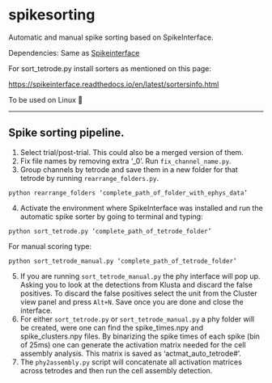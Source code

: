 # spikesorting
Automatic and manual spike sorting based on SpikeInterface.

Dependencies: Same as [Spikeinterface](https://github.com/SpikeInterface/spiketutorials/tree/master/NWB_Developer_Breakout_Session_Sep2020)

For sort_tetrode.py install sorters as mentioned on this page:

https://spikeinterface.readthedocs.io/en/latest/sortersinfo.html

To be used on Linux :penguin:

-----------------------
## Spike sorting pipeline.

1.	Select trial/post-trial. This could also be a merged version of them.
2.	Fix file names by removing extra ‘_0’.  Run `fix_channel_name.py`.
3.	Group channels by tetrode and save them in a new folder for that tetrode by running  `rearrange_folders.py`. 
```
python rearrange_folders ‘complete_path_of_folder_with_ephys_data’
```
4.	Activate the environment where SpikeInterface was installed and run the automatic spike sorter by going to terminal and typing:
```
python sort_tetrode.py ‘complete_path_of_tetrode_folder’
```
  For manual scoring type:
```
python sort_tetrode_manual.py ‘complete_path_of_tetrode_folder’
```

5.	If you are running `sort_tetrode_manual.py` the phy interface will pop up. Asking you to look at the detections from Klusta and discard the false positives. To discard the false positives select the unit from the Cluster view panel and press `Alt+N`. Save once you are done and close the interface.
6.	For either `sort_tetrode.py` or `sort_tetrode_manual.py` a phy folder will be created, were one can find the spike_times.npy and spike_clusters.npy files. By binarizing the spike times of each spike (bin of 25ms) one can generate the activation matrix needed for the cell assembly analysis. This matrix is saved as ‘actmat_auto_tetrode#’.
7.	The `phy2assembly.py` script will concatenate all activation matrices across tetrodes and then run the cell assembly detection.
